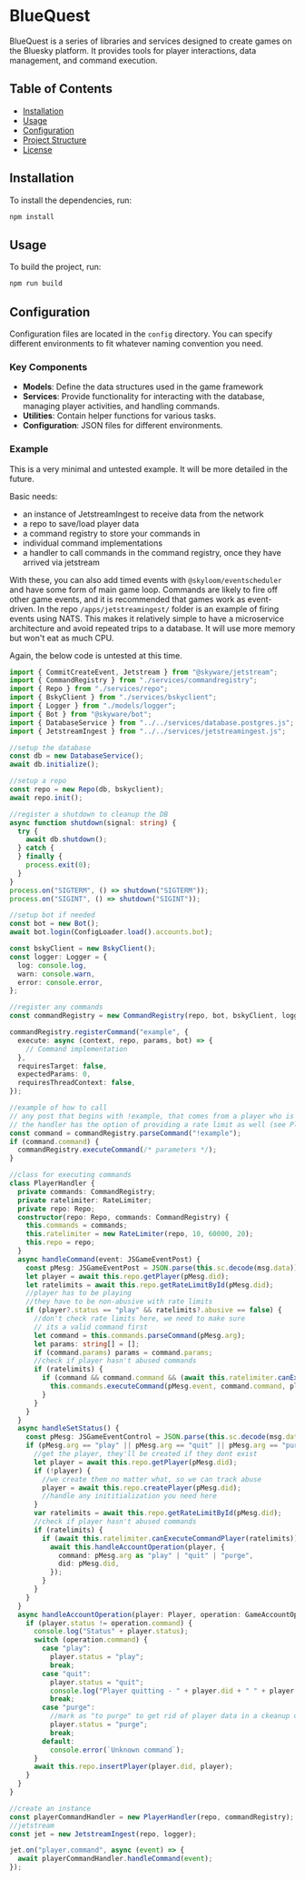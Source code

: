 # BlueQuest

BlueQuest is a series of libraries and services designed to create games on the Bluesky platform. It provides tools for player interactions, data management, and command execution.

## Table of Contents

- [Installation](#installation)
- [Usage](#usage)
- [Configuration](#configuration)
- [Project Structure](#project-structure)
- [License](#license)

## Installation

To install the dependencies, run:

```sh
npm install
```

## Usage

To build the project, run:

```sh
npm run build
```

## Configuration

Configuration files are located in the `config` directory. You can specify different environments to fit whatever naming convention you need.

### Key Components

- **Models**: Define the data structures used in the game framework
- **Services**: Provide functionality for interacting with the database, managing player activities, and handling commands.
- **Utilities**: Contain helper functions for various tasks.
- **Configuration**: JSON files for different environments.

### Example

This is a very minimal and untested example. It will be more detailed in the future.

Basic needs:

- an instance of JetstreamIngest to receive data from the network
- a repo to save/load player data
- a command registry to store your commands in
- individual command implementations
- a handler to call commands in the command registry, once they have arrived via jetstream

With these, you can also add timed events with `@skyloom/eventscheduler` and have some form of main game loop.
Commands are likely to fire off other game events, and it is recommended that games work as event-driven.
In the repo `/apps/jetstreamingest/` folder is an example of firing events using NATS. This makes it relatively
simple to have a microservice architecture and avoid repeated trips to a database. It will use more memory but
won't eat as much CPU.

Again, the below code is untested at this time.

```typescript
import { CommitCreateEvent, Jetstream } from "@skyware/jetstream";
import { CommandRegistry } from "./services/commandregistry";
import { Repo } from "./services/repo";
import { BskyClient } from "./services/bskyclient";
import { Logger } from "./models/logger";
import { Bot } from "@skyware/bot";
import { DatabaseService } from "../../services/database.postgres.js";
import { JetstreamIngest } from "../../services/jetstreamingest.js";

//setup the database
const db = new DatabaseService();
await db.initialize();

//setup a repo
const repo = new Repo(db, bskyclient);
await repo.init();

//register a shutdown to cleanup the DB
async function shutdown(signal: string) {
  try {
    await db.shutdown();
  } catch {
  } finally {
    process.exit(0);
  }
}
process.on("SIGTERM", () => shutdown("SIGTERM"));
process.on("SIGINT", () => shutdown("SIGINT"));

//setup bot if needed
const bot = new Bot();
await bot.login(ConfigLoader.load().accounts.bot);

const bskyClient = new BskyClient();
const logger: Logger = {
  log: console.log,
  warn: console.warn,
  error: console.error,
};

//register any commands
const commandRegistry = new CommandRegistry(repo, bot, bskyClient, logger);

commandRegistry.registerCommand("example", {
  execute: async (context, repo, params, bot) => {
    // Command implementation
  },
  requiresTarget: false,
  expectedParams: 0,
  requiresThreadContext: false,
});

//example of how to call
// any post that begins with !example, that comes from a player who is playing, will execute
// the handler has the option of providing a rate limit as well (see PlayerHandler example below)
const command = commandRegistry.parseCommand("!example");
if (command.command) {
  commandRegistry.executeCommand(/* parameters */);
}

//class for executing commands
class PlayerHandler {
  private commands: CommandRegistry;
  private ratelimiter: RateLimiter;
  private repo: Repo;
  constructor(repo: Repo, commands: CommandRegistry) {
    this.commands = commands;
    this.ratelimiter = new RateLimiter(repo, 10, 60000, 20);
    this.repo = repo;
  }
  async handleCommand(event: JSGameEventPost) {
    const pMesg: JSGameEventPost = JSON.parse(this.sc.decode(msg.data));
    let player = await this.repo.getPlayer(pMesg.did);
    let ratelimits = await this.repo.getRateLimitById(pMesg.did);
    //player has to be playing
    //they have to be non-abusive with rate limits
    if (player?.status == "play" && ratelimits?.abusive == false) {
      //don't check rate limits here, we need to make sure
      // its a valid command first
      let command = this.commands.parseCommand(pMesg.arg);
      let params: string[] = [];
      if (command.params) params = command.params;
      //check if player hasn't abused commands
      if (ratelimits) {
        if (command && command.command && (await this.ratelimiter.canExecuteCommandPlayer(ratelimits))) {
          this.commands.executeCommand(pMesg.event, command.command, player, command.target, this.repo, params);
        }
      }
    }
  }
  async handleSetStatus() {
    const pMesg: JSGameEventControl = JSON.parse(this.sc.decode(msg.data));
    if (pMesg.arg == "play" || pMesg.arg == "quit" || pMesg.arg == "purge") {
      //get the player, they'll be created if they dont exist
      let player = await this.repo.getPlayer(pMesg.did);
      if (!player) {
        //we create them no matter what, so we can track abuse
        player = await this.repo.createPlayer(pMesg.did);
        //handle any inititialization you need here
      }
      var ratelimits = await this.repo.getRateLimitById(pMesg.did);
      //check if player hasn't abused commands
      if (ratelimits) {
        if (await this.ratelimiter.canExecuteCommandPlayer(ratelimits)) {
          await this.handleAccountOperation(player, {
            command: pMesg.arg as "play" | "quit" | "purge",
            did: pMesg.did,
          });
        }
      }
    }
  }
  async handleAccountOperation(player: Player, operation: GameAccountOperationCommand) {
    if (player.status != operation.command) {
      console.log("Status" + player.status);
      switch (operation.command) {
        case "play":
          player.status = "play";
          break;
        case "quit":
          player.status = "quit";
          console.log("Player quitting - " + player.did + " " + player.handle);
          break;
        case "purge":
          //mark as "to purge" to get rid of player data in a ckeanup operation later
          player.status = "purge";
          break;
        default:
          console.error(`Unknown command`);
      }
      await this.repo.insertPlayer(player.did, player);
    }
  }
}

//create an instance
const playerCommandHandler = new PlayerHandler(repo, commandRegistry);
//jetstream
const jet = new JetstreamIngest(repo, logger);

jet.on("player.command", async (event) => {
  await playerCommandHandler.handleCommand(event);
});
```
